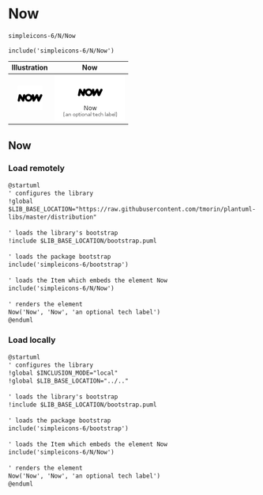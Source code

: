 # Now


```text
simpleicons-6/N/Now
```

```text
include('simpleicons-6/N/Now')
```



| Illustration | Now |
| :---: | :---: |
| ![illustration for Illustration](../../simpleicons-6/N/Now.png) | ![illustration for Now](../../simpleicons-6/N/Now.Local.png) |




## Now

### Load remotely
```plantuml
@startuml
' configures the library
!global $LIB_BASE_LOCATION="https://raw.githubusercontent.com/tmorin/plantuml-libs/master/distribution"

' loads the library's bootstrap
!include $LIB_BASE_LOCATION/bootstrap.puml

' loads the package bootstrap
include('simpleicons-6/bootstrap')

' loads the Item which embeds the element Now
include('simpleicons-6/N/Now')

' renders the element
Now('Now', 'Now', 'an optional tech label')
@enduml
```

### Load locally
```plantuml
@startuml
' configures the library
!global $INCLUSION_MODE="local"
!global $LIB_BASE_LOCATION="../.."

' loads the library's bootstrap
!include $LIB_BASE_LOCATION/bootstrap.puml

' loads the package bootstrap
include('simpleicons-6/bootstrap')

' loads the Item which embeds the element Now
include('simpleicons-6/N/Now')

' renders the element
Now('Now', 'Now', 'an optional tech label')
@enduml
```

